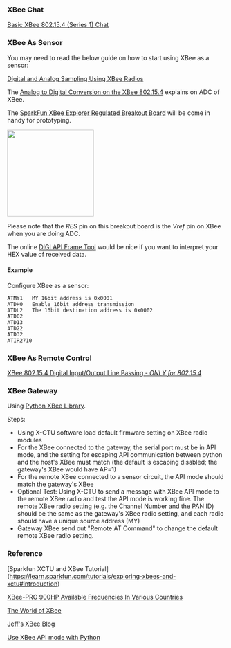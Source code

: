 ### XBee Chat

[Basic XBee 802.15.4 (Series 1) Chat](http://examples.digi.com/get-started/basic-xbee-802-15-4-chat/)


### XBee As Sensor

You may need to read the below guide on how to start using XBee as a sensor:

[Digital and Analog Sampling Using XBee Radios](http://www.digi.com/support/kbase/kbaseresultdetl?id=3522)

The [Analog to Digital Conversion on the XBee 802.15.4](http://www.digi.com/support/kbase/kbaseresultdetl?id=2180) explains on ADC of XBee.

The 
[SparkFun XBee Explorer Regulated Breakout Board](https://www.sparkfun.com/products/11373) will be come in handy for prototyping.

<img src="https://cdn.sparkfun.com//assets/parts/7/1/1/5/11373-03.jpg" height="200" >

Please note that the *RES* pin on this breakout board is the *Vref* pin on XBee when you are doing ADC.

The online [DIGI API Frame Tool](http://ftp1.digi.com/support/utilities/digi_apiframes2.htm) would be nice if you want to interpret your HEX value of received data.

#### Example

Configure XBee as a sensor:

```
ATMY1   MY 16bit address is 0x0001
ATDH0   Enable 16bit address transmission
ATDL2   The 16bit destination address is 0x0002
ATD02
ATD13
ATD22
ATD32
ATIR2710
```

### XBee As Remote Control

[XBee 802.15.4 Digital Input/Output Line Passing - *ONLY for 802.15.4*](http://www.digi.com/support/kbase/kbaseresultdetl?id=2188)


### XBee Gateway

Using [Python XBee Library](https://code.google.com/p/python-xbee/).

Steps:

* Using X-CTU software load default firmware setting on XBee radio modules
* For the XBee connected to the gateway, the serial port must be in API mode, and the setting for escaping API communication between python and the host's XBee must match (the default is escaping disabled; the gateway's XBee would have AP=1)
* For the remote XBee connected to a sensor circuit, the API mode should match the gateway's XBee
* Optional Test: Using X-CTU to send a message with XBee API mode to the remote XBee radio and test the API mode is working fine. The remote XBee radio setting (e.g. the Channel Number and the PAN ID) should be the same as the gateway's XBee radio setting, and each radio should have a unique source address (MY)
* Gateway XBee send out "Remote AT Command" to change the default remote XBee radio setting.


### Reference

[Sparkfun XCTU and XBee Tutorial] (https://learn.sparkfun.com/tutorials/exploring-xbees-and-xctu#introduction)

[XBee-PRO 900HP Available Frequencies In Various Countries](http://www.digi.com/support/kbase/kbaseresultdetl?id=3417)

[The World of XBee](http://www.desert-home.com/p/the-world-of-xbee.html)

[Jeff's XBee Blog](https://jeffskinnerbox.wordpress.com/tag/xbee/)

[Use XBee API mode with Python](https://github.com/serdmanczyk/XBee_802.15.4_APIModeTutorial)
